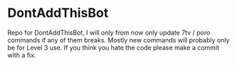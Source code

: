 # DontAddThisBot

Repo for DontAddThisBot, I will only from now only update 7tv / poro commands if any of them breaks.
Mostly new commands will probably only be for Level 3 use.
If you think you hate the code please make a commit with a fix.
